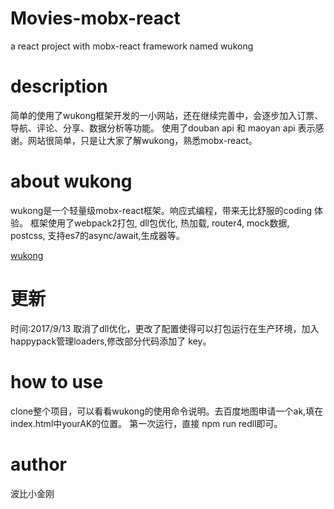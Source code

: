 # Movies-mobx-react
a react project with mobx-react framework named wukong

# description
简单的使用了wukong框架开发的一小网站，还在继续完善中，会逐步加入订票、导航、评论、分享、数据分析等功能。
使用了douban api 和 maoyan api 表示感谢。网站很简单，只是让大家了解wukong，熟悉mobx-react。

# about wukong
wukong是一个轻量级mobx-react框架。响应式编程，带来无比舒服的coding 体验。
框架使用了webpack2打包, dll包优化, 热加载, router4, mock数据, postcss, 支持es7的async/await,生成器等。 

<a href="https://github.com/cbbfcd/wukong.git">wukong</a>

# 更新

时间:2017/9/13   取消了dll优化，更改了配置使得可以打包运行在生产环境，加入happypack管理loaders,修改部分代码添加了 key。

# how to use
clone整个项目，可以看看wukong的使用命令说明。去百度地图申请一个ak,填在index.html中yourAK的位置。
第一次运行，直接 npm run redll即可。

# author
波比小金刚
